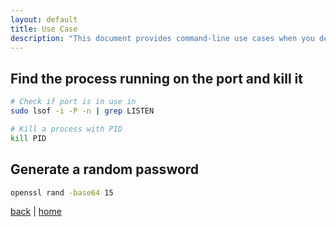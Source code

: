 ```yaml
---
layout: default
title: Use Case
description: "This document provides command-line use cases when you develop, code, DevOps, ... on a Linux environment"
---
```


## Find the process running on the port and kill it

```bash
# Check if port is in use in
sudo lsof -i -P -n | grep LISTEN

# Kill a process with PID
kill PID
```

## Generate a random password

```bash
openssl rand -base64 15
```

[back](./) | [home](/)
